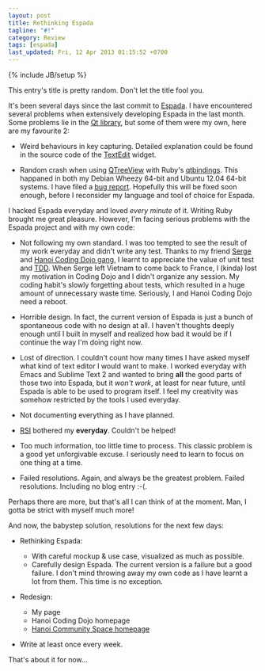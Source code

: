 ```yaml
---
layout: post
title: Rethinking Espada
tagline: "#!"
category: Review
tags: [espada]
last_updated: Fri, 12 Apr 2013 01:15:52 +0700
---
```

{% include JB/setup %}

This entry's title is pretty random.  Don't let the title fool you.

It's been several days since the last commit to [Espada](/projects/espada/).  I have encountered several problems when extensively developing Espada in the last month.  Some problems lie in the [Qt library](https://qt-project.org/), but some of them were my own, here are my favourite 2:

* Weird behaviours in key capturing.  Detailed explanation could be found in the source code of the [TextEdit](http://goo.gl/AhqcY) widget.

* Random crash when using [QTreeView](http://qt-project.org/doc/qt-4.8/qtreeview.html) with Ruby's [qtbindings](https://github.com/ryanmelt/qtbindings).  This happaned in both my Debian Wheezy 64-bit and Ubuntu 12.04 64-bit systems.  I have filed a [bug report](https://github.com/ryanmelt/qtbindings/issues/50).  Hopefully this will be fixed soon enough, before I reconsider my language and tool of choice for Espada.

I hacked Espada everyday and loved *every minute* of it.  Writing Ruby brought me great pleasure.  However, I'm facing serious problems with the Espada project and with my own code:

* Not following my own standard.  I was too tempted to see the result of my work everyday and didn't write any test.  Thanks to my friend [Serge](http://doesnotunderstand.org/) and [Hanoi Coding Dojo gang](http://hanoicodingdojo.github.io/), I learnt to appreciate the value of unit test and [TDD](http://en.wikipedia.org/wiki/Test-driven_development).  When Serge left Vietnam to come back to France, I (kinda) lost my motivation in Coding Dojo and I didn't organize any session.  My coding habit's slowly forgetting about tests, which resulted in a huge amount of unnecessary waste time.  Seriously, I and Hanoi Coding Dojo need a reboot.

* Horrible design.  In fact, the current version of Espada is just a bunch of spontaneous code with no design at all.  I haven't thoughts deeply enough until I built in myself and realized how bad it would be if I continue the way I'm doing right now.

* Lost of direction.  I couldn't count how many times I have asked myself what kind of text editor I would want to make.  I worked everyday with Emacs and Sublime Text 2 and wanted to bring **all** the good parts of those two into Espada, but it *won't work*, at least for near future, until Espada is able to be used to program itself.  I feel my creativity was somehow restricted by the tools I used everyday.

* Not documenting everything as I have planned.

* [RSI](http://en.wikipedia.org/wiki/Repetitive_stress_injury) bothered my **everyday**.  Couldn't be helped!

* Too much information, too little time to process.  This classic problem is a good yet unforgivable excuse.  I seriously need to learn to focus on one thing at a time.

* Failed resolutions.  Again, and always be the greatest problem. Failed resolutions.  Including no blog entry :-(.

Perhaps there are more, but that's all I can think of at the moment.  Man, I gotta be strict with myself much more!

And now, the babystep solution, resolutions for the next few days:

* Rethinking Espada:
  - With careful mockup & use case, visualized as much as possible.
  - Carefully design Espada.  The current version is a failure but a good failure.  I don't mind throwing away my own code as I have learnt a lot from them.  This time is no exception.

* Redesign:
  - My page
  - Hanoi Coding Dojo homepage
  - [Hanoi Community Space homepage](http://khonggiancongdong.org/)

* Write at least once every week.

That's about it for now...
